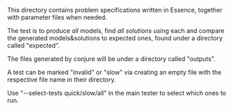 
This directory contains problem specifications written in Essence,
together with parameter files when needed.

The test is to produce *all* models, find *all solutions* using each and
compare the generated models&solutions to expected ones, found under a
directory called "expected".

The files generated by conjure will be under a directory called "outputs".

A test can be marked "invalid" or "slow" via creating an empty file with the respective file name in their directory.

Use "--select-tests quick/slow/all" in the main tester to select which ones to run.

